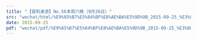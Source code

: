 ```yaml
---
title: "【冒刺桌游】No.56本周六晚（9月26日）"
src: "wechat/html/%E9%85%B7%E5%84%BF%E8%AE%BA%E5%9D%9B_2015-09-25_%E3%80%90%E5%86%92%E5%88%BA%E6%A1%8C%E6%B8%B8%E3%80%91No.56%E6%9C%AC%E5%91%A8%E5%85%AD%E6%99%9A%EF%BC%889%E6%9C%8826%E6%97%A5%EF%BC%89.html"
date: 2015-09-25
pdf: "wechat/pdf/%E9%85%B7%E5%84%BF%E8%AE%BA%E5%9D%9B_2015-09-25_%E3%80%90%E5%86%92%E5%88%BA%E6%A1%8C%E6%B8%B8%E3%80%91No.56%E6%9C%AC%E5%91%A8%E5%85%AD%E6%99%9A%EF%BC%889%E6%9C%8826%E6%97%A5%EF%BC%89.pdf"
---
```


